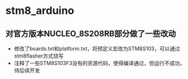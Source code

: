 # stm8_arduino
## 对官方版本NUCLEO_8S208RB部分做了一些改动
- 修改了boards.txt和platform.txt，将预定义宏改为STM8S103，可以通过stm8flasher方式烧写
- 注释了一些STM8S103F3没有的资源代码，使得编译通过，但运行不成功，待后续开发
